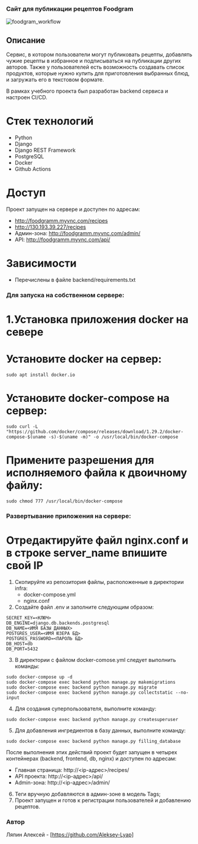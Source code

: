 ### Сайт для публикации рецептов Foodgram

![foodgram_workflow](https://github.com/Aleksey-Lyap/foodgram-project-react/actions/workflows/main.yml/badge.svg)

## Описание

Сервис, в котором пользователи могут публиковать рецепты, добавлять чужие рецепты в избранное и подписываться на публикации других авторов. Также у пользователей есть возможность создавать список продуктов, которые нужно купить для приготовления выбранных блюд, и загружать его в текстовом формате.

В рамках учебного проекта был разработан backend сервиса и настроен CI/CD.

# Стек технологий
- Python
- Django
- Django REST Framework
- PostgreSQL
- Docker
- Github Actions

# Доступ

Проект запущен на сервере и доступен по адресам:
- http://foodgramm.myvnc.com/recipes
- http://130.193.39.227/recipes
- Админ-зона: http://foodgramm.myvnc.com/admin/
- API: http://foodgramm.myvnc.com/api/

# Зависимости
- Перечислены в файле backend/requirements.txt

### Для запуска на собственном сервере:

# 1.Установка приложения docker на севере

# Установите docker на сервер:
```
sudo apt install docker.io 
```
# Установите docker-compose на сервер:
```
sudo curl -L "https://github.com/docker/compose/releases/download/1.29.2/docker-compose-$(uname -s)-$(uname -m)" -o /usr/local/bin/docker-compose
```
# Примените разрешения для исполняемого файла к двоичному файлу:
```
sudo chmod 777 /usr/local/bin/docker-compose
```

### Развертывание приложения на сервере:

# Отредактируйте файл nginx.conf и в строке server_name впишите свой IP

1. Скопируйте из репозитория файлы, расположенные в директории infra:
    - docker-compose.yml
    - nginx.conf
2. Создайте файл .env и заполните следующим образом:
```
SECRET_KEY=<КЛЮЧ>
DB_ENGINE=django.db.backends.postgresql
DB_NAME=<ИМЯ БАЗЫ ДАННЫХ>
POSTGRES_USER=<ИМЯ ЮЗЕРА БД>
POSTGRES_PASSWORD=<ПАРОЛЬ БД>
DB_HOST=db
DB_PORT=5432
```
3. В директории c файлом docker-comose.yml следует выполнить команды:
```
sudo docker-compose up -d
sudo docker-compose exec backend python manage.py makemigrations
sudo docker-compose exec backend python manage.py migrate
sudo docker-compose exec backend python manage.py collectstatic --no-input
```
4. Для создания суперпользователя, выполните команду:
```
sudo docker-compose exec backend python manage.py createsuperuser
```
5. Для добавления ингредиентов в базу данных, выполните команду:
```
sudo docker-compose exec backend python manage.py filling_database
```
После выполнения этих действий проект будет запущен в четырех контейнерах (backend, frontend, db, nginx) и доступен по адресам:
- Главная страница: http://<ip-адрес>/recipes/
- API проекта: http://<ip-адрес>/api/
- Admin-зона: http://<ip-адрес>/admin/
6. Теги вручную добавляются в админ-зоне в модель Tags;
7. Проект запущен и готов к регистрации пользователей и добавлению рецептов.

### Автор
Ляпин Алексей - [https://github.com/Aleksey-Lyap]

